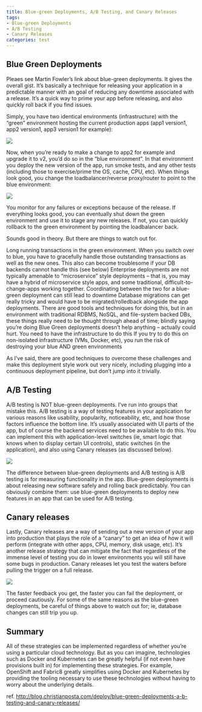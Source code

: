 ```yaml
---
title: Blue-green Deployments, A/B Testing, and Canary Releases
tags: 
- Blue-green Deployments  
- A/B Testing 
- Canary Releases
categories: test
---
```


## Blue Green Deployments

Pleaes see Martin Fowler’s link about blue-green deployments. It gives the overall gist. It’s basically a technique for releasing your application in a predictable manner with an goal of reducing any downtime associated with a release. It’s a quick way to prime your app before releasing, and also quickly roll back if you find issues.

Simply, you have two identical environments (infrastructure) with the “green” environment hosting the current production apps (app1 version1, app2 version1, app3 version1 for example):

![](greendeployment.png)

Now, when you’re ready to make a change to app2 for example and upgrade it to v2, you’d do so in the “blue environment”. In that environment you deploy the new version of the app, run smoke tests, and any other tests (including those to exercise/prime the OS, cache, CPU, etc). When things look good, you change the loadbalancer/reverse proxy/router to point to the blue environment:

![](bluedeployment.png)

You monitor for any failures or exceptions because of the release. If everything looks good, you can eventually shut down the green environment and use it to stage any new releases. If not, you can quickly rollback to the green environment by pointing the loadbalancer back.

Sounds good in theory. But there are things to watch out for.

Long running transactions in the green environment. When you switch over to blue, you have to gracefully handle those outstanding transactions as well as the new ones. This also can become troublesome if your DB backends cannot handle this (see below)
Enterprise deployments are not typically amenable to “microservice” style deployments – that is, you may have a hybrid of microservice style apps, and some traditional, difficult-to-change-apps working together. Coordinating between the two for a blue-green deployment can still lead to downtime
Database migrations can get really tricky and would have to be migrated/rolledback alongside the app deployments. There are good tools and techniques for doing this, but in an environment with traditional RDBMS, NoSQL, and file-system backed DBs, these things really need to be thought through ahead of time; blindly saying you’re doing Blue Green deployments doesn’t help anything – actually could hurt.
You need to have the infrastructure to do this
If you try to do this on non-isolated infrastructure (VMs, Docker, etc), you run the risk of destroying your blue AND green environments

As I’ve said, there are good techniques to overcome these challenges and make this deployment style work out very nicely, including plugging into a continuous deployment pipeline, but don’t jump into it trivially.
## A/B Testing

A/B testing is NOT blue-green deployments. I’ve run into groups that mistake this. A/B testing is a way of testing features in your application for various reasons like usability, popularity, noticeability, etc, and how those factors influence the bottom line. It’s usually associated with UI parts of the app, but of course the backend services need to be available to do this. You can implement this with application-level switches (ie, smart logic that knows when to display certain UI controls), static switches (in the application), and also using Canary releases (as discussed below).

![](abtesting.png)

The difference between blue-green deployments and A/B testing is A/B testing is for measuring functionality in the app. Blue-green deployments is about releasing new software safely and rolling back predictably. You can obviously combine them: use blue-green deployments to deploy new features in an app that can be used for A/B testing.

## Canary releases

Lastly, Canary releases are a way of sending out a new version of your app into production that plays the role of a “canary” to get an idea of how it will perform (integrate with other apps, CPU, memory, disk usage, etc). It’s another release strategy that can mitigate the fact that regardless of the immense level of testing you do in lower environments you will still have some bugs in production. Canary releases let you test the waters before pulling the trigger on a full release.

![](canarydeployment.png)

The faster feedback you get, the faster you can fail the deployment, or proceed cautiously. For some of the same reasons as the blue-green deployments, be careful of things above to watch out for; ie, database changes can still trip you up.
## Summary

All of these strategies can be implemented regardless of whether you’re using a particular cloud technology. But as you can imagine, technologies such as Docker and Kubernetes can be greatly helpful (if not even have provisions built in) for implementing these strategies. For example, OpenShift and Fabric8 greatly simplifies using Docker and Kubernetes by providing the tooling necessary to use these technologies without having to worry about the underlying details.


ref. http://blog.christianposta.com/deploy/blue-green-deployments-a-b-testing-and-canary-releases/